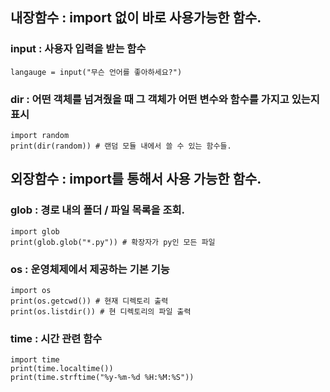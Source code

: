 ## 내장함수 : import 없이 바로 사용가능한 함수.

### input : 사용자 입력을 받는 함수
```
langauge = input("무슨 언어를 좋아하세요?")
```

### dir : 어떤 객체를 넘겨줬을 때 그 객체가 어떤 변수와 함수를 가지고 있는지 표시
```
import random
print(dir(random)) # 랜덤 모듈 내에서 쓸 수 있는 함수들.
```

## 외장함수 : import를 통해서 사용 가능한 함수.
### glob : 경로 내의 폴더 / 파일 목록을 조회. 
```
import glob
print(glob.glob("*.py")) # 확장자가 py인 모든 파일
```

### os : 운영체제에서 제공하는 기본 기능
```
import os
print(os.getcwd()) # 현재 디렉토리 출력
print(os.listdir()) # 현 디렉토리의 파일 출력
```

### time : 시간 관련 함수
```
import time
print(time.localtime())
print(time.strftime("%y-%m-%d %H:%M:%S"))
```
